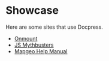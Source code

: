 # Showcase

Here are some sites that use Docpress.

- [Onmount](http://ricostacruz.com/onmount)
- [JS Mythbusters](http://mythbusters.js.org)
- [Mapgeo Help Manual](http://help.mapgeo.io)
